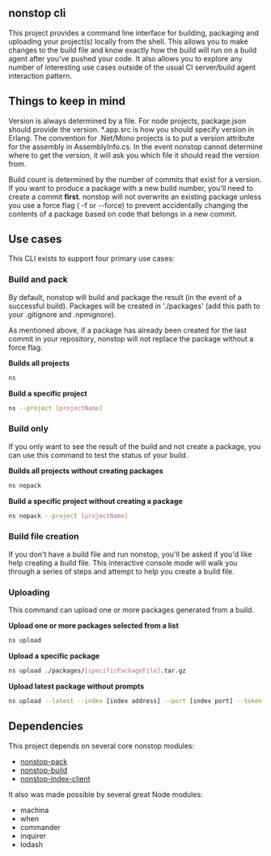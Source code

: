 ## nonstop cli
This project provides a command line interface for building, packaging and uploading your project(s) locally from the shell. This allows you to make changes to the build file and know exactly how the build will run on a build agent after you've pushed your code. It also allows you to explore any number of interesting use cases outside of the usual CI server/build agent interaction pattern.

## Things to keep in mind
Version is always determined by a file. For node projects, package.json should provide the version. *.app.src is how you should specify version in Erlang. The convention for .Net/Mono projects is to put a version attribute for the assembly in AssemblyInfo.cs. In the event nonstop cannot determine where to get the version, it will ask you which file it should read the version from.

Build count is determined by the number of commits that exist for a version. If you want to produce a package with a new build number, you'll need to create a commit __first__. nonstop will not overwrite an existing package unless you use a force flag ( -f or --force) to prevent accidentally changing the contents of a package based on code that belongs in a new commit.

## Use cases
This CLI exists to support four primary use cases:

### Build and pack
By default, nonstop will build and package the result (in the event of a successful build). Packages will be created in './packages' (add this path to your .gitignore and .npmignore).

As mentioned above, if a package has already been created for the last commit in your repository, nonstop will not replace the package without a force flag.


__Builds all projects__
```bash
ns
```

__Build a specific project__
```bash
ns --project [projectName]
```

### Build only
If you only want to see the result of the build and not create a package, you can use this command to test the status of your build.

__Builds all projects without creating packages__
```bash
ns nopack
```

__Build a specific project without creating a package__
```bash
ns nopack --project [projectName]
```

### Build file creation
If you don't have a build file and run nonstop, you'll be asked if you'd like help creating a build file. This interactive console mode will walk you through a series of steps and attempt to help you create a build file.

### Uploading
This command can upload one or more packages generated from a build.

__Upload one or more packages selected from a list__
```bash
ns upload
```

__Upload a specific package__
```bash
ns upload ./packages/[specificPackageFile].tar.gz
```

__Upload latest package without prompts__
```bash
ns upload --latest --index [index address] --port [index port] --token [auth token]
```

## Dependencies

This project depends on several core nonstop modules:

 * [nonstop-pack](https://github.com/LeanKit-Labs/nonstop-pack)
 * [nonstop-build](https://github.com/LeanKit-Labs/nonstop-build)
 * [nonstop-index-client](https://github.com/LeanKit-Labs/nonstop-index-client)

It also was made possible by several great Node modules:

 * machina
 * when
 * commander
 * inquirer
 * lodash
